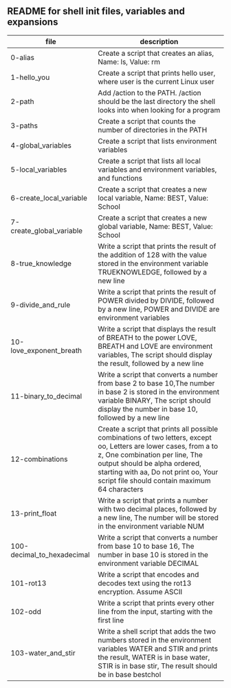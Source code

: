 ## README for shell init files, variables and expansions
| file | description |
| --- | --- |
| 0-alias | Create a script that creates an alias, Name: ls, Value: rm |
| 1-hello_you | Create a script that prints hello user, where user is the current Linux user |
| 2-path | Add /action to the PATH. /action should be the last directory the shell looks into when looking for a program |
| 3-paths | Create a script that counts the number of directories in the PATH |
| 4-global_variables | Create a script that lists environment variables |
| 5-local_variables | Create a script that lists all local variables and environment variables, and functions |
| 6-create_local_variable | Create a script that creates a new local variable, Name: BEST, Value: School |
| 7-create_global_variable | Create a script that creates a new global variable, Name: BEST, Value: School |
| 8-true_knowledge | Write a script that prints the result of the addition of 128 with the value stored in the environment variable TRUEKNOWLEDGE, followed by a new line |
| 9-divide_and_rule | Write a script that prints the result of POWER divided by DIVIDE, followed by a new line, POWER and DIVIDE are environment variables |
| 10-love_exponent_breath | Write a script that displays the result of BREATH to the power LOVE, BREATH and LOVE are environment variables, The script should display the result, followed by a new line |
| 11-binary_to_decimal | Write a script that converts a number from base 2 to base 10,The number in base 2 is stored in the environment variable BINARY, The script should display the number in base 10, followed by a new line |
| 12-combinations | Create a script that prints all possible combinations of two letters, except oo, Letters are lower cases, from a to z, One combination per line, The output should be alpha ordered, starting with aa, Do not print oo, Your script file should contain maximum 64 characters |
| 13-print_float | Write a script that prints a number with two decimal places, followed by a new line, The number will be stored in the environment variable NUM |
| 100-decimal_to_hexadecimal | Write a script that converts a number from base 10 to base 16, The number in base 10 is stored in the environment variable DECIMAL |
| 101-rot13 | Write a script that encodes and decodes text using the rot13 encryption. Assume ASCII |
| 102-odd | Write a script that prints every other line from the input, starting with the first line |
| 103-water_and_stir | Write a shell script that adds the two numbers stored in the environment variables WATER and STIR and prints the result, WATER is in base water, STIR is in base stir, The result should be in base bestchol | 
